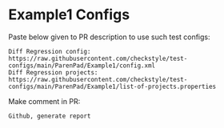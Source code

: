 # Example1 Configs
Paste below given to PR description to use such test configs:
```
Diff Regression config: https://raw.githubusercontent.com/checkstyle/test-configs/main/ParenPad/Example1/config.xml
Diff Regression projects: https://raw.githubusercontent.com/checkstyle/test-configs/main/ParenPad/Example1/list-of-projects.properties
```
Make comment in PR:
```
Github, generate report
```
